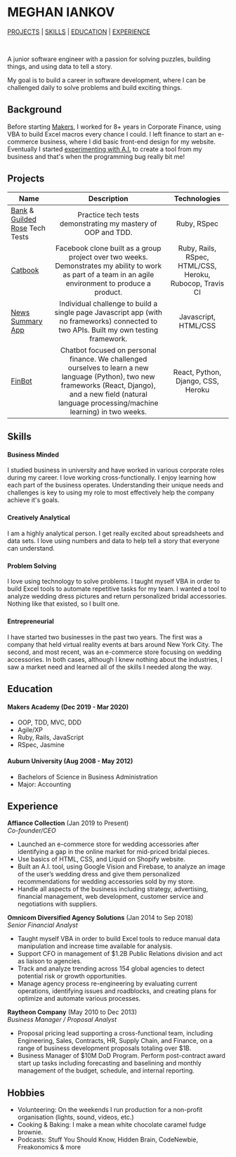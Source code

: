 # MEGHAN IANKOV
[PROJECTS](https://github.com/meghaniankov/CV/blob/master/README.md#projects) | [SKILLS](https://github.com/meghaniankov/CV/blob/master/README.md#skills) | [EDUCATION](https://github.com/meghaniankov/CV/blob/master/README.md#education) | [EXPERIENCE](https://github.com/meghaniankov/CV/blob/master/README.md#experience)

<a href="https://sourcerer.io/meghaniankov"><img src="https://img.shields.io/badge/JavaScript-423%20commits-blue.svg" alt=""></a>
<a href="https://sourcerer.io/meghaniankov"><img src="https://img.shields.io/badge/Ruby-422%20commits-red.svg" alt=""></a>
<a href="https://sourcerer.io/meghaniankov"><img src="https://img.shields.io/badge/Python-122%20commits-green.svg" alt=""></a>
<a href="https://sourcerer.io/meghaniankov"><img src="https://img.shields.io/badge/HTML-372%20commits-grey.svg" alt=""></a>
<a href="https://sourcerer.io/meghaniankov"><img src="https://img.shields.io/badge/CSS-304%20commits-grey.svg" alt=""></a>
<a href="https://sourcerer.io/meghaniankov"><img src="https://img.shields.io/badge/SQL-150%20commits-grey.svg" alt=""></a>

A junior software engineer with a passion for solving puzzles, building things, and using data to tell a story. 

My goal is to build a career in software development, where I can be challenged daily to solve problems and build exciting things.

## Background
Before starting [Makers](https://makers.tech/), I worked for 8+ years in Corporate Finance, using VBA to build Excel macros every chance I could. I left finance to start an e-commerce business, where I did basic front-end design for my website. Eventually I started [experimenting with A.I.](https://shopaffiance.com/pages/affiance-intelligence) to create a tool from my business and that's when the programming bug really bit me!

## Projects

| Name        | Description           | Technologies  |
| --------------- |:-------------:| :-----:|
| [Bank](https://github.com/meghaniankov/bank-tech-test) & [Guilded Rose](https://github.com/meghaniankov/gilded-rose-tech-test) Tech Tests | Practice tech tests demonstrating my mastery of OOP and TDD.  | Ruby, RSpec |
| [Catbook](https://github.com/meghaniankov/acebook-catbook-inc)      | Facebook clone built as a group project over two weeks. Demonstrates my ability to work as part of a team in an agile environment to produce a product.      |   Ruby, Rails, RSpec, HTML/CSS, Heroku, Rubocop, Travis CI  |
| [News Summary App](https://github.com/meghaniankov/news-summary-challenge) | Individual challenge to build a single page Javascript app (with no frameworks) connected to two APIs. Built my own testing framework.       |    Javascript, HTML/CSS |
| [FinBot](https://github.com/meghaniankov/finbot-api) | Chatbot focused on personal finance. We challenged ourselves to learn a new language (Python), two new frameworks (React, Django), and a new field (natural language processing/machine learning) in two weeks.| React, Python, Django, CSS, Heroku |

## Skills

#### Business Minded  

I studied business in university and have worked in various corporate roles during my career. I love working cross-functionally. I enjoy learning how each part of the business operates. Understanding their unique needs and challenges is key to using my role to most effectively help the company achieve it's goals.  

###

#### Creatively Analytical  

I am a highly analytical person. I get really excited about spreadsheets and data sets. I love using numbers and data to help tell a story that everyone can understand.

###

#### Problem Solving
I love using technology to solve problems. I taught myself VBA in order to build Excel tools to automate repetitive tasks for my team. I wanted a tool to analyze wedding dress pictures and return personalized bridal accessories. Nothing like that existed, so I built one.

###

#### Entrepreneurial  

I have started two businesses in the past two years. The first was a company that held virtual reality events at bars around New York City. The second, and most recent, was an e-commerce store focusing on wedding accessories. In both cases, although I knew nothing about the industries, I saw a market need and learned all of the skills I needed along the way.

## Education

#### Makers Academy (Dec 2019 - Mar 2020)

- OOP, TDD, MVC, DDD
- Agile/XP
- Ruby, Rails, JavaScript
- RSpec, Jasmine

#### Auburn University (Aug 2008 - May 2012)

- Bachelors of Science in Business Administration
- Major: Accounting

## Experience

**Affiance Collection** (Jan 2019 to Present)    
*Co-founder/CEO*  
- Launched an e-commerce store for wedding accessories after identifying a gap in the online market for mid-priced bridal pieces. 
- Use basics of HTML, CSS, and Liquid on Shopify website.
- Built an A.I. tool, using Google Vision and Firebase, to analyze an image of the user’s wedding dress and give them personalized recommendations for wedding accessories sold by my store.
- Handle all aspects of the business including strategy, advertising, financial management, web development, customer service and negotiations with suppliers.

**Omnicom Diversified Agency Solutions** (Jan 2014 to Sep 2018)    
*Senior Financial Analyst*  
- Taught myself VBA in order to build Excel tools to reduce manual data manipulation and increase time available for analysis.
- Support CFO in management of $1.2B Public Relations division and act as liaison to agencies.
- Track and analyze trending across 154 global agencies to detect potential risk or growth opportunities. 
- Manage agency process re-engineering by evaluating current operations, identifying issues and roadblocks, and creating plans for optimize and automate various processes.

**Raytheon Company** (May 2010 to Dec 2013)  
*Business Manager / Proposal Analyst*   
- Proposal pricing lead supporting a cross-functional team, including Engineering, Sales, Contracts, HR, Supply Chain, and Finance, on a range of business development proposals totaling over $1B.
- Business Manager of $10M DoD Program. Perform post-contract award start up tasks including forecasting and baselining and monthly management of the budget, schedule, and internal reporting.
 

## Hobbies

- Volunteering: On the weekends I run production for a non-profit organisation (lights, sound, videos, etc.)
- Cooking & Baking: I make a mean white chocolate caramel fudge brownie.
- Podcasts: Stuff You Should Know, Hidden Brain, CodeNewbie, Freakonomics & more
